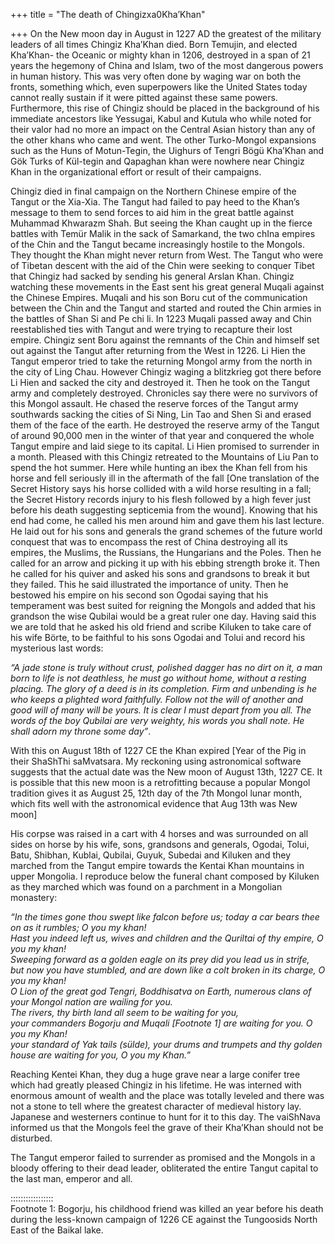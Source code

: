 +++
title = "The death of Chingizxa0Kha’Khan"

+++
On the New moon day in August in 1227 AD the greatest of the military
leaders of all times Chingiz Kha’Khan died. Born Temujin, and elected
Kha’Khan- the Oceanic or mighty khan in 1206, destroyed in a span of 21
years the hegemony of China and Islam, two of the most dangerous powers
in human history. This was very often done by waging war on both the
fronts, something which, even superpowers like the United States today
cannot really sustain if it were pitted against these same powers.
Furthermore, this rise of Chingiz should be placed in the background of
his immediate ancestors like Yessugai, Kabul and Kutula who while noted
for their valor had no more an impact on the Central Asian history than
any of the other khans who came and went. The other Turko-Mongol
expansions such as the Huns of Motun-Tegin, the Uighurs of Tengri Bögü
Kha’Khan and Gök Turks of Kül-tegin and Qapaghan khan were nowhere near
Chingiz Khan in the organizational effort or result of their campaigns.

Chingiz died in final campaign on the Northern Chinese empire of the
Tangut or the Xia-Xia. The Tangut had failed to pay heed to the Khan’s
message to them to send forces to aid him in the great battle against
Muhammad Khwarazm Shah. But seeing the Khan caught up in the fierce
battles with Temür Malik in the sack of Samarkand, the two chIna empires
of the Chin and the Tangut became increasingly hostile to the Mongols.
They thought the Khan might never return from West. The Tangut who were
of Tibetan descent with the aid of the Chin were seeking to conquer
Tibet that Chingiz had sacked by sending his general Arslan Khan.
Chingiz watching these movements in the East sent his great general
Muqali against the Chinese Empires. Muqali and his son Boru cut of the
communication between the Chin and the Tangut and started and routed the
Chin armies in the battles of Shan Si and Pe chi li. In 1223 Muqali
passed away and Chin reestablished ties with Tangut and were trying to
recapture their lost empire. Chingiz sent Boru against the remnants of
the Chin and himself set out against the Tangut after returning from the
West in 1226. Li Hien the Tangut emperor tried to take the returning
Mongol army from the north in the city of Ling Chau. However Chingiz
waging a blitzkrieg got there before Li Hien and sacked the city and
destroyed it. Then he took on the Tangut army and completely destroyed.
Chronicles say there were no survivors of this Mongol assault. He chased
the reserve forces of the Tangut army southwards sacking the cities of
Si Ning, Lin Tao and Shen Si and erased them of the face of the earth.
He destroyed the reserve army of the Tangut of around 90,000 men in the
winter of that year and conquered the whole Tangut empire and laid siege
to its capital. Li Hien promised to surrender in a month. Pleased with
this Chingiz retreated to the Mountains of Liu Pan to spend the hot
summer. Here while hunting an ibex the Khan fell from his horse and fell
seriously ill in the aftermath of the fall \[One translation of the
Secret History says his horse collided with a wild horse resulting in a
fall; the Secret History records injury to his flesh followed by a high
fever just before his death suggesting septicemia from the wound\].
Knowing that his end had come, he called his men around him and gave
them his last lecture. He laid out for his sons and generals the grand
schemes of the future world conquest that was to encompass the rest of
China destroying all its empires, the Muslims, the Russians, the
Hungarians and the Poles. Then he called for an arrow and picking it up
with his ebbing strength broke it. Then he called for his quiver and
asked his sons and grandsons to break it but they failed. This he said
illustrated the importance of unity. Then he bestowed his empire on his
second son Ogodai saying that his temperament was best suited for
reigning the Mongols and added that his grandson the wise Qubilai would
be a great ruler one day. Having said this we are told that he asked his
old friend and scribe Kiluken to take care of his wife Börte, to be
faithful to his sons Ogodai and Tolui and record his mysterious last
words:

*“A jade stone is truly without crust, polished dagger has no dirt on
it, a man born to life is not deathless, he must go without home,
without a resting placing. The glory of a deed is in its completion.
Firm and unbending is he who keeps a plighted word faithfully. Follow
not the will of another and good will of many will be yours. It is clear
I must depart from you all. The words of the boy Qubilai are very
weighty, his words you shall note. He shall adorn my throne some day”*.

With this on August 18th of 1227 CE the Khan expired \[Year of the Pig
in their ShaShThi saMvatsara. My reckoning using astronomical software
suggests that the actual date was the New moon of August 13th, 1227 CE.
It is possible that this new moon is a retrofitting because a popular
Mongol tradition gives it as August 25, 12th day of the 7th Mongol lunar
month, which fits well with the astronomical evidence that Aug 13th was
New moon\]

His corpse was raised in a cart with 4 horses and was surrounded on all
sides on horse by his wife, sons, grandsons and generals, Ogodai, Tolui,
Batu, Shibhan, Kublai, Qubilai, Guyuk, Subedai and Kiluken and they
marched from the Tangut empire towards the Kentai Khan mountains in
upper Mongolia. I reproduce below the funeral chant composed by Kiluken
as they marched which was found on a parchment in a Mongolian monastery:

*“In the times gone thou swept like falcon before us; today a car bears
thee on as it rumbles; O you my khan\!  
Hast you indeed left us, wives and children and the Quriltai of thy
empire, O you my khan\!  
Sweeping forward as a golden eagle on its prey did you lead us in
strife,  
but now you have stumbled, and are down like a colt broken in its
charge, O you my khan\!  
O Lion of the great god Tengri, Boddhisatva on Earth, numerous clans of
your Mongol nation are wailing for you.  
The rivers, thy birth land all seem to be waiting for you,  
your commanders Bogorju and Muqali \[Footnote 1\] are waiting for you. O
you my Khan\!  
your standard of Yak tails (sülde), your drums and trumpets and thy
golden house are waiting for you, O you my Khan.”*

Reaching Kentei Khan, they dug a huge grave near a large conifer tree
which had greatly pleased Chingiz in his lifetime. He was interned with
enormous amount of wealth and the place was totally leveled and there
was not a stone to tell where the greatest character of medieval history
lay. Japanese and westerners continue to hunt for it to this day. The
vaiShNava informed us that the Mongols feel the grave of their Kha’Khan
should not be disturbed.

The Tangut emperor failed to surrender as promised and the Mongols in a
bloody offering to their dead leader, obliterated the entire Tangut
capital to the last man, emperor and all.

:::::::::::::::::  
Footnote 1: Bogorju, his childhood friend was killed an year before his
death during the less-known campaign of 1226 CE against the Tungoosids
North East of the Baikal lake.
